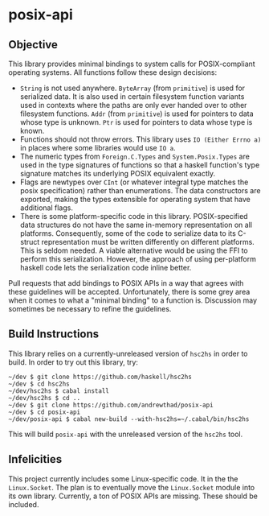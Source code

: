 # posix-api

## Objective

This library provides minimal bindings to system calls for POSIX-compliant
operating systems. All functions follow these design decisions:

* `String` is not used anywhere. `ByteArray` (from `primitive`) is used for
  serialized data. It is also used in certain filesystem function variants
  used in contexts where the paths are only ever handed over to other
  filesystem functions. `Addr` (from `primitive`) is used for pointers to
  data whose type is unknown. `Ptr` is used for pointers to data whose type
  is known.
* Functions should not throw errors. This library uses `IO (Either Errno a)`
  in places where some libraries would use `IO a`.
* The numeric types from `Foreign.C.Types` and `System.Posix.Types` are
  used in the type signatures of functions so that a haskell function's
  type signature matches its underlying POSIX equivalent exactly.
* Flags are newtypes over `CInt` (or whatever integral type matches the
  posix specification) rather than enumerations. The data constructors
  are exported, making the types extensible for operating system that
  have additional flags.
* There is some platform-specific code in this library. POSIX-specified data
  structures do not have the same in-memory representation on all platforms.
  Consequently, some of the code to serialize data to its C-struct
  representation must be written differently on different platforms.
  This is seldom needed. A viable alternative would be using the FFI
  to perform this serialization. However, the approach of using
  per-platform haskell code lets the serialization code inline better.

Pull requests that add bindings to POSIX APIs in a way that agrees
with these guidelines will be accepted. Unfortunately, there is some
grey area when it comes to what a "minimal binding" to a function
is. Discussion may sometimes be necessary to refine the guidelines.

## Build Instructions

This library relies on a currently-unreleased version of `hsc2hs` in
order to build. In order to try out this library, try:

```
~/dev $ git clone https://github.com/haskell/hsc2hs
~/dev $ cd hsc2hs
~/dev/hsc2hs $ cabal install
~/dev/hsc2hs $ cd ..
~/dev $ git clone https://github.com/andrewthad/posix-api
~/dev $ cd posix-api
~/dev/posix-api $ cabal new-build --with-hsc2hs=~/.cabal/bin/hsc2hs
```

This will build `posix-api` with the unreleased version of the `hsc2hs`
tool.

## Infelicities

This project currently includes some Linux-specific code. It in the
the `Linux.Socket`. The plan is to eventually move the `Linux.Socket` module
into its own library. Currently, a ton of POSIX APIs are missing.
These should be included.

